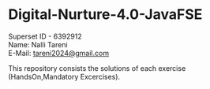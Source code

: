# Digital-Nurture-4.0-JavaFSE

Superset ID - 6392912  
Name: Nalli Tareni  
E-Mail: tareni2024@gmail.com  

This repository consists the solutions of each exercise (HandsOn,Mandatory Excercises).

